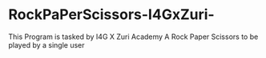 # RockPaPerScissors-I4GxZuri-
This Program is tasked by I4G X Zuri Academy
A Rock Paper Scissors to be played by a single user

